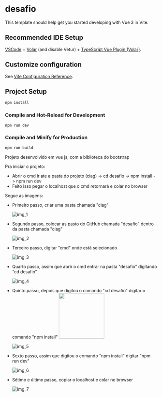 # desafio

This template should help get you started developing with Vue 3 in Vite.

## Recommended IDE Setup

[VSCode](https://code.visualstudio.com/) + [Volar](https://marketplace.visualstudio.com/items?itemName=Vue.volar) (and disable Vetur) + [TypeScript Vue Plugin (Volar)](https://marketplace.visualstudio.com/items?itemName=Vue.vscode-typescript-vue-plugin).

## Customize configuration

See [Vite Configuration Reference](https://vitejs.dev/config/).

## Project Setup

```sh
npm install
```

### Compile and Hot-Reload for Development

```sh
npm run dev
```

### Compile and Minify for Production

```sh
npm run build
```

Projeto desenvolvido em vue js, com a biblioteca do bootstrap

Pra iniciar o projeto:
  - Abrir o cmd ir ate a pasta do projeto (ciag) -> cd desafio -> npm install -> npm run dev
  - Feito isso pegar o localhost que o cmd retornará e colar no browser

Segue as imagens:
  - Primeiro passo, criar uma pasta chamada "ciag"

    ![img_1](https://github.com/drp014/ciag/assets/141743253/e960cec5-3dd2-4364-a28f-9db078b994ec)
  
  - Segundo passo, colocar as pasto do GitHub chamada "desafio" dentro da pasta chamada "ciag"
    
    ![img_2](https://github.com/drp014/ciag/assets/141743253/ea3e3bc2-0aa3-4567-897a-a0867c9f2092)

  - Terceiro passo, digitar "cmd" onde está selecionado

    ![img_3](https://github.com/drp014/ciag/assets/141743253/098b8898-5aed-4e11-a8bb-943587882f11)


  - Quarto passo, assim que abrir o cmd entrar na pasta "desafio" digitando "cd desafio"

    ![img_4](https://github.com/drp014/ciag/assets/141743253/35c904b0-93a1-4268-8320-4a69cc7db38a)


  - Quinto passo, depois que digitou o comando "cd desafio" digitar o comando "npm install"
    <img src="/img_5.jpg" width="150"/>

    ![img_5](https://github.com/drp014/ciag/assets/141743253/b729398b-29fc-425b-b03f-784547c3b3e0)


  - Sexto passo, assim que digitou o comando "npm install" digitar "npm run dev"
    
    ![img_6](https://github.com/drp014/ciag/assets/141743253/3e040d3a-0fab-411c-a675-ccfa82967668)

  - Sétimo e último passo, copiar o localhost e colar no browser
    
    ![img_7](https://github.com/drp014/ciag/assets/141743253/34a6db9f-a76e-4ab6-8aac-3c927311805e)